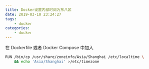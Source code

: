 ```yaml
---
title: Docker设置内部时间为东八区
date: 2019-03-10 23:24:27
tags:
    - docker
categories:
    - docker
---
```

在 Dockerfile 或者 Docker Compose 中加入

``` bash
RUN /bin/cp /usr/share/zoneinfo/Asia/Shanghai /etc/localtime \
    && echo 'Asia/Shanghai' >/etc/timezone
```

